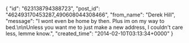 {
   "id": "623138794388723",
   "post_id": "462493170453287_490608044308466",
   "from_name": "Derek Hill",
   "message": "I wont even be home by then. Plus im on my way to bed.\n\nUnless you want me to just make a new address, I couldn't care less, lemme know.",
   "created_time": "2014-02-10T03:13:34+0000"
 }
